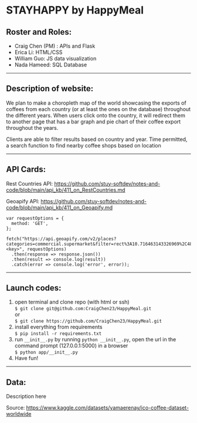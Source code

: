 # STAYHAPPY by HappyMeal

## Roster and Roles:
 * Craig Chen (PM) : APIs and Flask
 * Erica Li: HTML/CSS
 * William Guo: JS data visualization
 * Nada Hameed: SQL Database 

---
## Description of website:
We plan to make a choropleth map of the world showcasing the exports of coffees from each country (or at least the ones on the database) throughout the different years. When users click onto the country, it will redirect them to another page that has a bar graph and pie chart of their coffee export throughout the years. 

Clients are able to filter results based on country and year. 
Time permitted, a search function to find nearby coffee shops based on location 

---
## API Cards:

Rest Countries API:
https://github.com/stuy-softdev/notes-and-code/blob/main/api_kb/411_on_RestCountries.md

Geoapify API:
https://github.com/stuy-softdev/notes-and-code/blob/main/api_kb/411_on_Geoapify.md 

```
var requestOptions = {
  method: 'GET',
};

fetch("https://api.geoapify.com/v2/places?categories=commercial.supermarket&filter=rect%3A10.716463143326969%2C48.755151258420966%2C10.835314015356737%2C48.680903341613316&limit=20&apiKey=<key>", requestOptions)
  .then(response => response.json())
  .then(result => console.log(result))
  .catch(error => console.log('error', error));
```

---

## Launch codes:
1) open terminal and clone repo (with html or ssh)  
```$ git clone git@github.com:CraigChen23/HappyMeal.git```  
or  
```$ git clone https://github.com/CraigChen23/HappyMeal.git```  
2) install everything from requirements  
```$ pip install -r requirements.txt```  
3) run ```__init__.py``` by running ```python __init__.py```, open the url in the command prompt (127.0.0.1:5000) in a browser   
```$ python app/__init__.py```  
4) Have fun! 

---
## Data:

Description here 

Source: https://www.kaggle.com/datasets/yamaerenay/ico-coffee-dataset-worldwide
